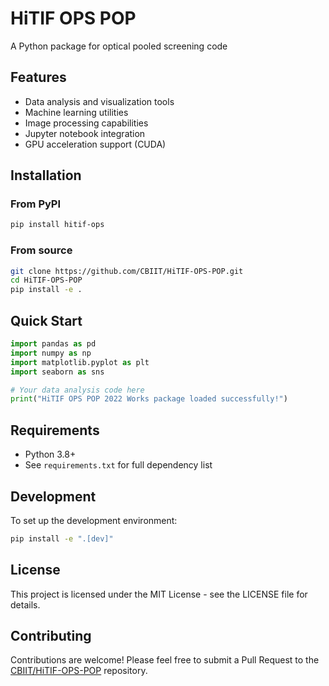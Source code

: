 # HiTIF OPS POP 

A Python package for optical pooled screening code

## Features

- Data analysis and visualization tools
- Machine learning utilities
- Image processing capabilities
- Jupyter notebook integration
- GPU acceleration support (CUDA)

## Installation

### From PyPI

```bash
pip install hitif-ops
```

### From source

```bash
git clone https://github.com/CBIIT/HiTIF-OPS-POP.git
cd HiTIF-OPS-POP
pip install -e .
```

## Quick Start

```python
import pandas as pd
import numpy as np
import matplotlib.pyplot as plt
import seaborn as sns

# Your data analysis code here
print("HiTIF OPS POP 2022 Works package loaded successfully!")
```

## Requirements

- Python 3.8+
- See `requirements.txt` for full dependency list

## Development

To set up the development environment:

```bash
pip install -e ".[dev]"
```

## License

This project is licensed under the MIT License - see the LICENSE file for details.

## Contributing

Contributions are welcome! Please feel free to submit a Pull Request to the [CBIIT/HiTIF-OPS-POP](https://github.com/CBIIT/HiTIF-OPS-POP) repository.
